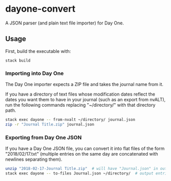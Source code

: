 # dayone-convert
A JSON parser (and plain text file importer) for Day One.

## Usage

First, build the executable with:

```
stack build
``` 

### Importing into Day One

The Day One importer expects a ZIP file and takes the journal name from it.

If you have a directory of text files whose modification dates reflect the dates
you want them to have in your journal (such as an export from nvALT), run the
following commands replacing "~/directory/" with that directory path.

```sh
stack exec dayone -- from-nvalt ~/directory/ journal.json
zip -r "Journal Title.zip" journal.json
```

### Exporting from Day One JSON

If you have a Day One JSON file, you can convert it into flat files of the form
"2018/02/17.txt" (multiple entries on the same day are concatenated with
newlines separating them).

```sh
unzip "2018-02-17-Journal Title.zip"  # will have "Journal.json" in output
stack exec dayone -- to-files Journal.json ~/directory/  # output entries to ~/directory
```
